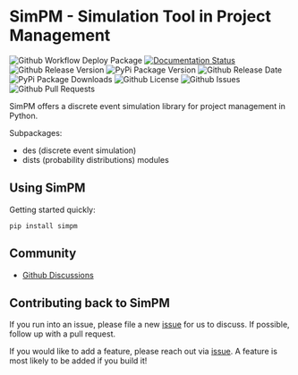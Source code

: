 # SimPM - Simulation Tool in Project Management

![Github Workflow Deploy Package](https://img.shields.io/github/actions/workflow/status/Project-SimPM/SimPM/python-publish.yml?label=deploy)
[![Documentation Status](https://readthedocs.org/projects/simpm/badge/?version=latest)](https://simpm.readthedocs.io/en/latest/?badge=latest)
![Github Release Version](https://img.shields.io/github/v/release/Project-SimPM/SimPM)
![PyPi Package Version](https://img.shields.io/pypi/v/simpm)
![Github Release Date](https://img.shields.io/github/release-date/Project-SimPM/SimPM)
![PyPi Package Downloads](https://img.shields.io/pypi/dm/simpm)
![Github License](https://img.shields.io/github/license/Project-SimPM/SimPM)
![Github Issues](https://img.shields.io/github/issues/Project-SimPM/SimPM)
![Github Pull Requests](https://img.shields.io/github/issues-pr/Project-SimPM/SimPM)

SimPM offers a discrete event simulation library for project management in Python.

Subpackages:
- des (discrete event simulation)
- dists (probability distributions) modules

## Using SimPM
Getting started quickly:
```
pip install simpm
```
## Community
- [Github Discussions](https://github.com/Project-SimPM/SimPM/discussions)

## Contributing back to SimPM
If you run into an issue, please file a new [issue](https://github.com/Project-SimPM/SimPM/issues) for us to discuss. If possible, follow up with a pull request.

If you would like to add a feature, please reach out via [issue](https://github.com/Project-SimPM/SimPM/issues). A feature is most likely to be added if you build it!

